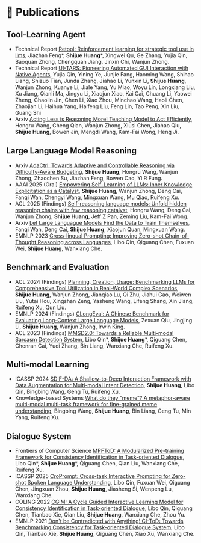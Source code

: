 <!--
 * @Author: Qiguang Chen
 * @LastEditors: Qiguang Chen
 * @Date: 2023-10-11 00:50:08
 * @LastEditTime: 2024-01-17 21:03:21
 * @Description: 
 * 
-->

<!-- # 📚Preprints
- [Towards Real-World Stickers Use: A New Dataset for Multi-Tag Sticker Recognition](https://arxiv.org/pdf/2403.05428.pdf), Bingbing Wang, Bin Liang, Chun-Mei Feng, Wangmeng Zuo, Zhixin Bai, **Shijue Huang**, Kam-Fai Wong, Ruifeng Xu.
- [CroPrompt: Cross-task Interactive Prompting for Zero-shot Spoken Language Understanding](https://arxiv.org/pdf/2406.10505), Libo Qin, Fuxuan Wei, Qiguang Chen, Jingxuan Zhou, **Shijue Huang**, Jiasheng Si, Wenpeng Lu, Wanxiang Che. -->
  
# 📝 Publications

## Tool-Learning Agent
- <span class="report-tag">Technical Report</span> [Retool: Reinforcement learning for strategic tool use in llms](https://arxiv.org/pdf/2504.11536), Jiazhan Feng\*, **Shijue Huang**\*, Xingwei Qu, Ge Zhang, Yujia Qin, Baoquan Zhong, Chengquan Jiang, Jinxin Chi, Wanjun Zhong.
- <span class="report-tag">Technical Report</span> [UI-TARS: Pioneering Automated GUI Interaction with Native Agents](https://arxiv.org/pdf/2501.12326), Yujia Qin, Yining Ye, Junjie Fang, Haoming Wang, Shihao Liang, Shizuo Tian, Junda Zhang, Jiahao Li, Yunxin Li, **Shijue Huang**, Wanjun Zhong, Kuanye Li, Jiale Yang, Yu Miao, Woyu Lin, Longxiang Liu, Xu Jiang, Qianli Ma, Jingyu Li, Xiaojun Xiao, Kai Cai, Chuang Li, Yaowei Zheng, Chaolin Jin, Chen Li, Xiao Zhou, Minchao Wang, Haoli Chen, Zhaojian Li, Haihua Yang, Haifeng Liu, Feng Lin, Tao Peng, Xin Liu, Guang Shi
- <span class="preprint-tag">Arxiv</span> [Acting Less is Reasoning More! Teaching Model to Act Efficiently](https://arxiv.org/pdf/2504.14870), Hongru Wang, Cheng Qian, Wanjun Zhong, Xiusi Chen, Jiahao Qiu, **Shijue Huang**, Bowen Jin, Mengdi Wang, Kam-Fai Wong, Heng Ji.



## Large Language Model Reasoning
- <span class="preprint-tag">Arxiv</span> [AdaCtrl: Towards Adaptive and Controllable Reasoning via Difficulty-Aware Budgeting](https://arxiv.org/pdf/2505.18822), **Shijue Huang**, Hongru Wang, Wanjun Zhong, Zhaochen Su, Jiazhan Feng, Bowen Cao, Yi R Fung.
- <span class="conference-tag">AAAI 2025 (Oral)</span> [Empowering Self-Learning of LLMs: Inner Knowledge Explicitation as a Catalyst](https://ojs.aaai.org/index.php/AAAI/article/view/34590), **Shijue Huang**, Wanjun Zhong, Deng Cai, Fanqi Wan, Chengyi Wang, Mingxuan Wang, Mu Qiao, Ruifeng Xu.
- <span class="conference-tag">ACL 2025 (Findings)</span> [Self-reasoning language models: Unfold hidden reasoning chains with few reasoning catalyst](https://arxiv.org/pdf/2505.14116), Hongru Wang, Deng Cai, Wanjun Zhong, **Shijue Huang**, Jeff Z Pan, Zeming Liu, Kam-Fai Wong.
- <span class="preprint-tag">Arxiv</span> [Let Large Languague Models Find the Data to Train Themselves](https://openreview.net/pdf?id=5YCZZSEosw), Fanqi Wan, Deng Cai, **Shijue Huang**, Xiaojun Quan, Mingxuan Wang.
- <span class="conference-tag">EMNLP 2023</span> [Cross-lingual Prompting: Improving Zero-shot Chain-of-Thought Reasoning across Languages](https://arxiv.org/abs/2310.14799), Libo Qin, Qiguang Chen, Fuxuan Wei, **Shijue Huang**, Wanxiang Che.



## Benchmark and Evaluation
- <span class="conference-tag">ACL 2024 (Findings)</span> [Planning, Creation, Usage: Benchmarking LLMs for Comprehensive Tool Utilization in Real-World Complex Scenarios](https://arxiv.org/pdf/2401.17167.pdf), **Shijue Huang**, Wanjun Zhong, Jianqiao Lu, Qi Zhu, Jiahui Gao, Weiwen Liu, Yutai Hou, Xingshan Zeng, Yasheng Wang, Lifeng Shang, Xin Jiang, Ruifeng Xu, Qun Liu.
- <span class="conference-tag">EMNLP 2024 (Findings)</span> [CLongEval: A Chinese Benchmark for Evaluating Long-Context Large Language Models](https://arxiv.org/pdf/2403.03514.pdf), Zexuan Qiu, Jingjing Li, **Shijue Huang**, Wanjun Zhong, Irwin King.
- <span class="conference-tag">ACL 2023 (Findings)</span> [MMSD2.0: Towards a Reliable Multi-modal Sarcasm Detection System](https://aclanthology.org/2023.findings-acl.689/), Libo Qin\*, **Shijue Huang**\*, Qiguang Chen, Chenran Cai, Yudi Zhang, Bin Liang, Wanxiang Che, Ruifeng Xu.


## Multi-modal Learning
- <span class="conference-tag">ICASSP 2024</span> [SDIF-DA: A Shallow-to-Deep Interaction Framework with Data Augmentation for Multi-modal Intent Detection](https://arxiv.org/pdf/2401.00424.pdf), **Shijue Huang**, Libo Qin, Bingbing Wang, Geng Tu, Ruifeng Xu.
- <span class="conference-tag">Knowledge-based Systems</span> [What do they “meme”? A metaphor-aware multi-modal multi-task framework for fine-grained meme understanding](https://www.sciencedirect.com/science/article/pii/S095070512400412X), Bingbing Wang, **Shijue Huang**, Bin Liang, Geng Tu, Min Yang, Ruifeng Xu.


## Dialogue System
- <span class="conference-tag">Frontiers of Computer Science</span> [MPFToD: A Modularized Pre-training Framework for Consistency Identification in Task-oriented Dialogue](https://journal.hep.com.cn/fcs/EN/10.1007/s11704-024-3778-9), Libo Qin\*, **Shijue Huang**\*, Qiguang Chen, Qian Liu, Wanxiang Che, Ruifeng Xu.
- <span class="conference-tag">ICASSP 2025</span> [CroPrompt: Cross-task Interactive Prompting for Zero-shot Spoken Language Understanding](https://arxiv.org/pdf/2406.10505), Libo Qin, Fuxuan Wei, Qiguang Chen, Jingxuan Zhou, **Shijue Huang**, Jiasheng Si, Wenpeng Lu, Wanxiang Che.
- <span class="conference-tag">COLING 2022</span> [CGIM: A Cycle Guided Interactive Learning Model for Consistency Identification in Task-oriented Dialogue](https://aclanthology.org/2022.coling-1.37.pdf), Libo Qin, Qiguang Chen, Tianbao Xie, Qian Liu, **Shijue Huang**, Wanxiang Che, Zhou Yu.
- <span class="conference-tag">EMNLP 2021</span> [Don't be Contradicted with Anything! CI-ToD: Towards Benchmarking Consistency for Task-oriented Dialogue System](https://aclanthology.org/2021.emnlp-main.182.pdf), Libo Qin, Tianbao Xie, **Shijue Huang**, Qiguang Chen, Xiao Xu, Wanxiang Che.

<!-- # 🛠️ Projects
- ``MLNLP`` [Paper-Picture-Writing-Code](https://github.com/MLNLP-World/Paper-Picture-Writing-Code), ![](https://img.shields.io/github/stars/MLNLP-World/Paper-Picture-Writing-Code).
- ``MLNLP`` [Top-AI-Conferences-Paper-with-Code](https://github.com/MLNLP-World/Top-AI-Conferences-Paper-with-Code), ![](https://img.shields.io/github/stars/MLNLP-World/Top-AI-Conferences-Paper-with-Code).
- ``MLNLP`` [MIT-Linear-Algebra-Notes](https://github.com/MLNLP-World/MIT-Linear-Algebra-Notes), ![](https://img.shields.io/github/stars/MLNLP-World/MIT-Linear-Algebra-Notes). -->